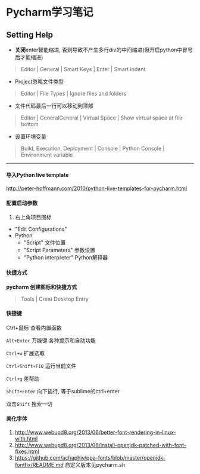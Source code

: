 Pycharm学习笔记
===========

Setting Help
------------

- **关闭**enter智能缩进, 否则导致不产生多行div的中间缩进(但开启python中冒号后才能缩进)

> Editor | General | Smart Keys | Enter | Smart indent

- Project忽略文件类型

> Editor | File Types | Ignore files and folders

- 文件代码最后一行可以移动到顶部

> Editor | GeneralGeneral | Virtual Space | Show virtual space at file bottom

- 设置环境变量

> Build, Execution, Deployment | Console | Python Console | Environment variable

---

#### 导入Python live template
<http://peter-hoffmann.com/2010/python-live-templates-for-pycharm.html>

#### 配置启动参数

1. 右上角项目图标
- "Edit Configurations"
- Python
    - "Script"  文件位置
    - "Script Parameters"   参数设置
    - "Python interpreter"  Python解释器

#### 快捷方式
**pycharm 创建图标和快捷方式**
> Tools | Creat Desktop Entry

#### 快捷键
Ctrl+鼠标 查看内置函数

`Alt+Enter` 万能键 各种提示和自动功能

`Ctrl+w` 扩展选取

`Ctrl+Shift+F10` 运行当前文件

`Ctrl+q` 差帮助

`Shift+Enter` 向下插行, 等于sublime的ctrl+enter

双击`Shift` 搜索一切

#### 美化字体
1. http://www.webupd8.org/2013/06/better-font-rendering-in-linux-with.html
2. http://www.webupd8.org/2013/06/install-openjdk-patched-with-font-fixes.html
3. https://github.com/achaphiv/ppa-fonts/blob/master/openjdk-fontfix/README.md
   自定义版本见pycharm.sh
